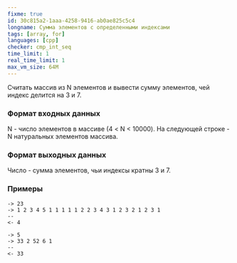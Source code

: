 ```yaml
---
fixme: true
id: 30c815a2-1aaa-4258-9416-ab0ae825c5c4
longname: Сумма элементов с определенными индексами
tags: [array, for]
languages: [cpp]
checker: cmp_int_seq
time_limit: 1
real_time_limit: 1
max_vm_size: 64M
---
```

 
Считать массив из N элементов и вывести сумму элементов, чей индекс
делится на 3 и 7.
 
### Формат входных данных
 
N - число элементов в массиве (4 < N < 10000).
На следующей строке - N натуральных элементов массива.
 
### Формат выходных данных
 
Число - сумма элементов, чьи индексы кратны 3 и 7.
 
### Примеры
 
```
-> 23
-> 1 2 3 4 5 1 1 1 1 1 2 2 3 4 3 1 2 3 2 1 2 3 1
--
<- 4
```
```
-> 5
-> 33 2 52 6 1
--
<- 33
```
